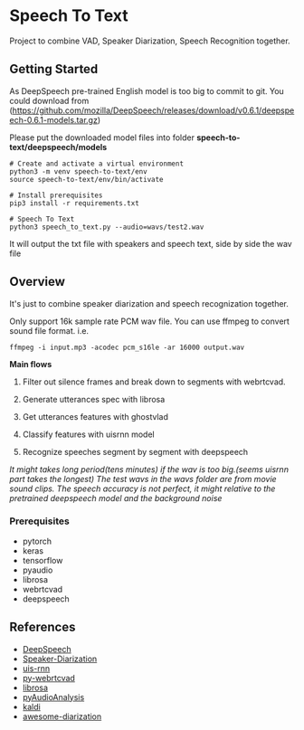 # Speech To Text

Project to combine VAD, Speaker Diarization, Speech Recognition together.

## Getting Started

As DeepSpeech pre-trained English model is too big to commit to git. You could download from (https://github.com/mozilla/DeepSpeech/releases/download/v0.6.1/deepspeech-0.6.1-models.tar.gz)

Please put the downloaded model files into folder **speech-to-text/deepspeech/models**

```shell
# Create and activate a virtual environment
python3 -m venv speech-to-text/env
source speech-to-text/env/bin/activate

# Install prerequisites
pip3 install -r requirements.txt

# Speech To Text
python3 speech_to_text.py --audio=wavs/test2.wav
```

It will output the txt file with speakers and speech text, side by side the wav file 

## Overview

It's just to combine speaker diarization and speech recognization together. 

Only support 16k sample rate PCM wav file. You can use ffmpeg to convert sound file format. i.e.
```
ffmpeg -i input.mp3 -acodec pcm_s16le -ar 16000 output.wav
```
**Main flows**
1. Filter out silence frames and break down to segments with webrtcvad.

2. Generate utterances spec with librosa

3. Get utterances features with ghostvlad

4. Classify features with uisrnn model

5. Recognize speeches segment by segment with deepspeech

*It might takes long period(tens minutes) if the wav is too big.(seems uisrnn part takes the longest)
The test wavs in the wavs folder are from movie sound clips. The speech accuracy is not perfect, it might relative to the pretrained deepspeech model and the background noise*

### Prerequisites

- pytorch
- keras
- tensorflow
- pyaudio
- librosa
- webrtcvad
- deepspeech

## References

- [DeepSpeech](https://github.com/mozilla/DeepSpeech)
- [Speaker-Diarization](https://github.com/taylorlu/Speaker-Diarization)
- [uis-rnn](https://github.com/google/uis-rnn)
- [py-webrtcvad](https://github.com/wiseman/py-webrtcvad)
- [librosa](https://github.com/librosa/librosa)
- [pyAudioAnalysis](https://github.com/tyiannak/pyAudioAnalysis)
- [kaldi](https://github.com/kaldi-asr/kaldi)
- [awesome-diarization](https://github.com/wq2012/awesome-diarization)
